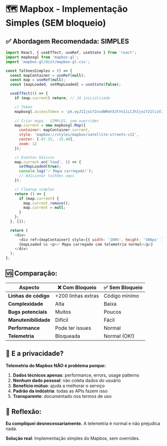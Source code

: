 # 🗺️ Mapbox - Implementação Simples (SEM bloqueio)

## ✅ **Abordagem Recomendada: SIMPLES**

```javascript
import React, { useEffect, useRef, useState } from 'react';
import mapboxgl from 'mapbox-gl';
import 'mapbox-gl/dist/mapbox-gl.css';

const TalhoesSimples = () => {
  const mapContainer = useRef(null);
  const map = useRef(null);
  const [mapLoaded, setMapLoaded] = useState(false);

  useEffect(() => {
    if (map.current) return; // Já inicializado

    // Token
    mapboxgl.accessToken = 'pk.eyJ1IjoiY2xvdWRmYXJtYnIiLCJhIjoiY21lczV2Mnl4MGU4czJqcG96ZG1kNDFmdCJ9.GKcFLWcXdrQS2sLml5gcXA';
    
    // Criar mapa - SIMPLES, sem overrides
    map.current = new mapboxgl.Map({
      container: mapContainer.current,
      style: 'mapbox://styles/mapbox/satellite-streets-v12',
      center: [-47.15, -15.48],
      zoom: 12
    });

    // Eventos básicos
    map.current.on('load', () => {
      setMapLoaded(true);
      console.log('✅ Mapa carregado!');
      // Adicionar talhões aqui
    });

    // Cleanup simples
    return () => {
      if (map.current) {
        map.current.remove();
        map.current = null;
      }
    };
  }, []);

  return (
    <div>
      <div ref={mapContainer} style={{ width: '100%', height: '500px' }} />
      {mapLoaded && <p>✅ Mapa carregado com telemetria normal</p>}
    </div>
  );
};
```

## 🆚 **Comparação:**

| Aspecto | ❌ Com Bloqueio | ✅ Sem Bloqueio |
|---------|----------------|------------------|
| **Linhas de código** | +200 linhas extras | Código mínimo |
| **Complexidade** | Alta | Baixa |
| **Bugs potenciais** | Muitos | Poucos |
| **Manutenibilidade** | Difícil | Fácil |
| **Performance** | Pode ter issues | Normal |
| **Telemetria** | Bloqueada | Normal (OK!) |

## 🤔 **E a privacidade?**

**Telemetria do Mapbox NÃO é problema porque:**

1. **Dados técnicos apenas**: performance, errors, usage patterns
2. **Nenhum dado pessoal**: não coleta dados do usuário
3. **Benefício mútuo**: ajuda a melhorar o serviço
4. **Padrão da indústria**: todas as APIs fazem isso
5. **Transparente**: documentado nos termos de uso

## 💭 **Reflexão:**

**Eu compliquei desnecessariamente.** A telemetria é normal e não prejudica nada.

**Solução real**: Implementação simples do Mapbox, sem overrides.
